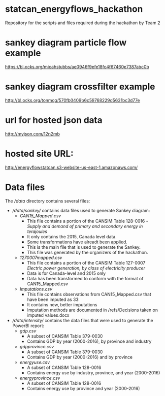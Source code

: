 # statcan_energyflows_hackathon
Repository for the scripts and files required during the hackathon by Team 2

# sankey diagram particle flow example
https://bl.ocks.org/micahstubbs/ae0946f9efe18fc4f67460e7387abc0b

# sankey diagram crossfilter example
http://bl.ocks.org/tonmcg/570fb0409b6c59768229d5631bc3d77e

# url for hosted json data
http://myjson.com/12n2mb

# hosted site URL:
http://energyflowstatcan.s3-website-us-east-1.amazonaws.com/

# Data files
The _/data_ directory contains several files:
* _/data/sankey/_ contains data files used to generate Sankey diagram:
  * _CAN15_Mapped.csv_
    * This file contains a portion of the CANSIM Table 128-0016 - _Supply and demand of primary and secondary energy in terajoules_
    * It only contains the 2015, Canada level data.
     * Some transformations have alreadt been applied.
     * This is the main file that is used to generate the Sankey.
     * This file was generated by the organizers of the hackathon.
  * _1270007mapped.csv_
    * This file contains a portion of the CANSIM Table 127-0007 _Electric power generation, by class of electricity producer_
    * Data is for Canada-level and 2015 only
    * Data has been transformed to conform with the format of CAN15_Mapped.csv
  * _Imputations.csv_
    * This file contains observations from CAN15_Mapped.csv that have been imputed as 33
     * It contains new, better imputations
     * Imputation methods are documented in /refs/Decisions taken on imputed values.docx
* _/data/intensity/_ contains the data files that were used to generate the PowerBI report:
  * _gdp.csv_
    * A subset of CANSIM Table 379-0030
    * Contains GDP by year (2000-2016), by province and industry
  * _gdpprovince.csv_
    * A subset of CANSIM Table 379-0030
    * Contains GDP by year (2000-2016) and by province
  * _energyuse.csv_
     * A subset of CANSIM Table 128-0016
     * Contains energy use by industry, province, and year (2000-2016)
  * _energyprovince.csv_
    * A subset of CANSIM Table 128-0016
    * Contains energy use by province and year (2000-2016)
